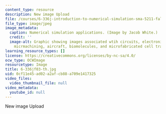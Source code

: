 ```yaml
---
content_type: resource
description: New image Upload
file: /courses/6-336j-introduction-to-numerical-simulation-sma-5211-fall-2003/0cf11e45ad02a2afcb88a709e1417325_6-336jf03-th.jpg
file_type: image/jpeg
image_metadata:
  caption: Numerical simulation applications. (Image by Jacob White.)
  credit: ''
  image-alt: Graphic showing images associated wtih circuits, electronic packaging,
    micrmachining, aircraft, biomolecules, and microfabricated cell traps.
learning_resource_types: []
license: https://creativecommons.org/licenses/by-nc-sa/4.0/
ocw_type: OCWImage
resourcetype: Image
title: 6-336jf03-th.jpg
uid: 0cf11e45-ad02-a2af-cb88-a709e1417325
video_files:
  video_thumbnail_file: null
video_metadata:
  youtube_id: null
---
```

New image Upload
